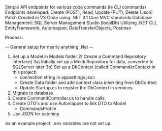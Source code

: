Simple API endpoints for various code commands (ie CLI commands)
Endpoints developed: Create (POST), Read, Update (PUT), Delete (Json) Patch
Created in VS Code using .NET 3.1 Core MVC standards
Database Management: SQL Server Management Studio (localDb)
Utilizing .NET CLI, EntityFramework, Automapper, DataTransferObjects, Postman




Process:

-- General setup for nearly anything .Net --
1) Set up a Model in Models folder
2( Create a Command Repository interface)
3a) Initially set up a Mock Repository for data, converted to SQLServer later
3b) Set up a DbContext (called CommanderContext in this project)
    - connection string in appsettings.json
    - Create Data folder and add context class inheriting from DbContext
    - Update Startup.cs to register the DbContext in services
4) Migrate to database
5) Create CommandController.cs to handle calls
6) Create DTO's and use Automapper to link DTO to Model
    - CommandsProfile
7) Use JSON for patching


As an example project, .env variables are not set up.
